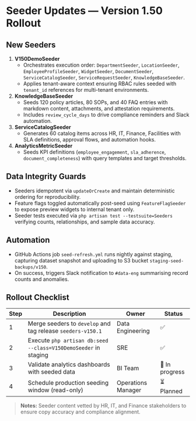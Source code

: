 # Seeder Updates — Version 1.50 Rollout

## New Seeders
1. **V150DemoSeeder**
   - Orchestrates execution order: `DepartmentSeeder`, `LocationSeeder`, `EmployeeProfileSeeder`, `WidgetSeeder`, `DocumentSeeder`, `ServiceCatalogSeeder`, `ServiceRequestSeeder`, `KnowledgeBaseSeeder`.
   - Applies tenant-aware context ensuring RBAC rules seeded with `tenant_id` references for multi-tenant environments.
2. **KnowledgeBaseSeeder**
   - Seeds 120 policy articles, 80 SOPs, and 40 FAQ entries with markdown content, attachments, and attestation requirements.
   - Includes `review_cycle_days` to drive compliance reminders and Slack automation.
3. **ServiceCatalogSeeder**
   - Generates 60 catalog items across HR, IT, Finance, Facilities with SLA definitions, approval flows, and automation hooks.
4. **AnalyticsMetricSeeder**
   - Seeds KPI definitions (`employee_engagement`, `sla_adherence`, `document_completeness`) with query templates and target thresholds.

## Data Integrity Guards
- Seeders idempotent via `updateOrCreate` and maintain deterministic ordering for reproducibility.
- Feature flags toggled automatically post-seed using `FeatureFlagSeeder` to expose preview widgets to internal tenant only.
- Seeder tests executed via `php artisan test --testsuite=Seeders` verifying counts, relationships, and sample data accuracy.

## Automation
- GitHub Actions job `seed-refresh.yml` runs nightly against staging, capturing dataset snapshot and uploading to S3 bucket `staging-seed-backups/v150`.
- On success, triggers Slack notification to `#data-eng` summarising record counts and anomalies.

## Rollout Checklist
| Step | Description | Owner | Status |
| --- | --- | --- | --- |
| 1 | Merge seeders to `develop` and tag release `seeders-v150.1` | Data Engineering | ✅ |
| 2 | Execute `php artisan db:seed --class=V150DemoSeeder` in staging | SRE | ✅ |
| 3 | Validate analytics dashboards with seeded data | BI Team | 🔄 In progress |
| 4 | Schedule production seeding window (read-only) | Operations Manager | ⏳ Planned |

> **Notes:** Seeder content vetted by HR, IT, and Finance stakeholders to ensure copy accuracy and compliance alignment.
